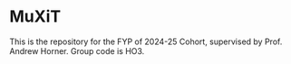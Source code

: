 # MuXiT
This is the repository for the FYP of 2024-25 Cohort, supervised by Prof. Andrew Horner. Group code is HO3.
